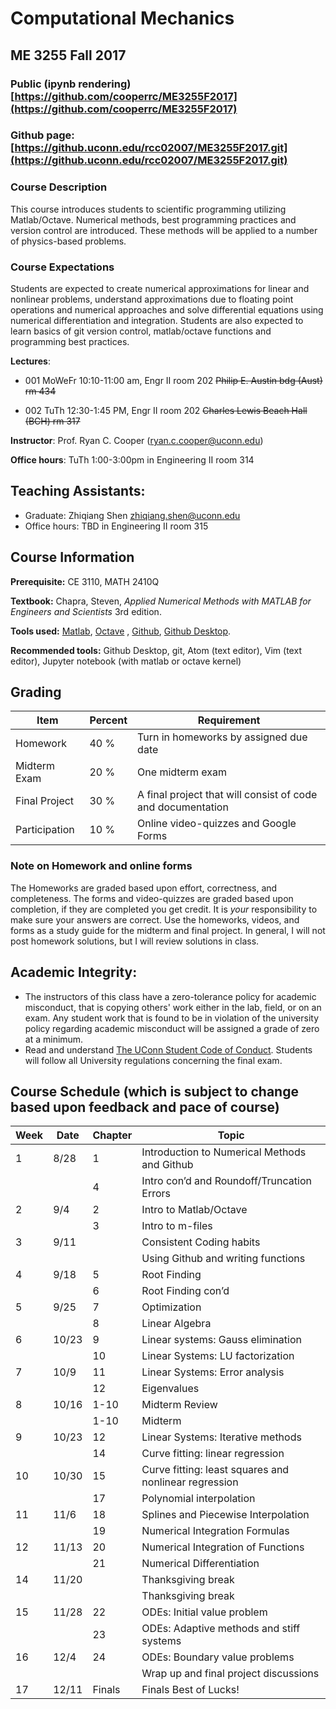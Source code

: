 # Computational Mechanics
## ME 3255 Fall 2017
### Public (ipynb rendering) [https://github.com/cooperrc/ME3255F2017](https://github.com/cooperrc/ME3255F2017)
### Github page: [https://github.uconn.edu/rcc02007/ME3255F2017.git](https://github.uconn.edu/rcc02007/ME3255F2017.git)

### Course Description
This course introduces students to scientific programming utilizing Matlab/Octave.
Numerical methods, best programming practices and version control are introduced. These
methods will be applied to a number of physics-based problems.

### Course Expectations
Students are expected to create numerical approximations for linear and nonlinear
problems, understand approximations due to floating point operations and numerical
approaches and solve differential equations using numerical differentiation and
integration. Students are also expected to learn basics of git version control,
matlab/octave functions and programming best practices. 


**Lectures**: 

- 001 MoWeFr 10:10-11:00 am, Engr II room 202 ~~Philip E. Austin bdg (Aust) rm 434~~

- 002 TuTh 12:30-1:45 PM, Engr II room 202 ~~Charles Lewis Beach Hall (BCH) rm 317~~

**Instructor**: Prof. Ryan C. Cooper (ryan.c.cooper@uconn.edu)

**Office hours**: TuTh 1:00-3:00pm in Engineering II room 314

## Teaching Assistants:
- Graduate: Zhiqiang Shen <zhiqiang.shen@uconn.edu>
- Office hours: TBD in Engineering II room 315

## Course Information
**Prerequisite:** CE 3110, MATH 2410Q 

**Textbook:** Chapra, Steven, *Applied Numerical Methods with MATLAB for Engineers and
Scientists* 3rd edition. 

**Tools used:** [Matlab](https://www.mathworks.com/products/matlab.html), 
[Octave](https://www.gnu.org/software/octave/) , [Github](https://github.uconn.edu), [Github
Desktop](https://help.github.com/desktop/guides/). 

**Recommended tools:** Github Desktop, git, Atom (text editor), Vim (text editor), 
Jupyter notebook (with matlab or octave kernel) 

## Grading
| Item | Percent | Requirement |
|---------|---|---------------------------|
| Homework | 40 % | Turn in homeworks by assigned due date|
| Midterm Exam | 20 % | One midterm exam |
| Final Project | 30 % | A final project that will consist of code and documentation |
| Participation | 10 % | Online video-quizzes and Google Forms |

### Note on Homework and online forms

The Homeworks are graded based upon effort, correctness, and completeness. The forms and
video-quizzes are graded based upon completion, if they are completed you get credit. It
is *your* responsibility to make sure your answers are correct. Use the homeworks, videos, and
forms as a study guide for the midterm and final project. In general, I will not post
homework solutions, but I will review solutions in class.


## Academic Integrity: 
- The instructors of this class have a zero-tolerance policy for academic misconduct, that
  is copying others' work either in the lab, field, or on an exam.  Any student work that
  is found to be in violation of the university policy regarding academic misconduct
   will be assigned a grade of zero at a
  minimum.
- Read and understand [The UConn Student Code of
  Conduct](http://www.community.uconn.edu/student_code.html "The Student Code for Academic
  Integrity"). Students will follow all University regulations concerning the final exam.

## Course Schedule (which is subject to change based upon feedback and pace of course)
| Week | Date |Chapter| Topic |
|---|---|---|---|
|1|8/28|1|Introduction to Numerical Methods and Github|
|   ||4|Intro con’d and Roundoff/Truncation Errors|
|2|9/4|2|Intro to Matlab/Octave| 
|   ||3|Intro to m-files|
|3|9/11||Consistent Coding habits|
|   |||Using Github and writing functions| 
|4|9/18|5|Root Finding|      
|   ||6|Root Finding con’d|      
|5|9/25|7| Optimization |
|   ||8|Linear Algebra|
|6|10/23|9|Linear systems: Gauss elimination|
|   ||10|Linear Systems: LU factorization|
|7|10/9|11|Linear Systems: Error analysis|
|   ||12|Eigenvalues|
|8|10/16|1-10 |Midterm Review|
|   ||1-10|Midterm|
|9|10/23|12|Linear Systems: Iterative methods|
|   ||14|Curve fitting: linear regression|
|10|10/30|15|Curve fitting: least squares and nonlinear regression|
|   ||17|Polynomial interpolation|
|11|11/6|18|Splines and Piecewise Interpolation|
|   ||19|Numerical Integration Formulas|
|12|11/13|20|Numerical Integration of Functions|
|   ||21|Numerical Differentiation|
|14|11/20||Thanksgiving break|
|   |||Thanksgiving break|
|15|11/28|22|ODEs: Initial value problem|
|   ||23|ODEs: Adaptive methods and stiff systems|
|16|12/4|24|ODEs: Boundary value problems|
|   |||Wrap up and final project discussions|
|17|12/11|Finals| Finals Best of Lucks!|
